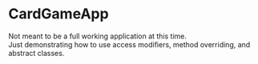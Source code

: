 # CardGameApp

Not meant to be a full working application at this time.<br>
Just demonstrating how to use access modifiers, method overriding, and abstract classes.
